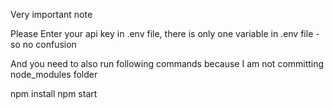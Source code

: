 Very important note

Please Enter your api key in .env file, there is only one variable in .env file - so no confusion

And you need to also run following commands because I am not committing node_modules folder

npm install
npm start
